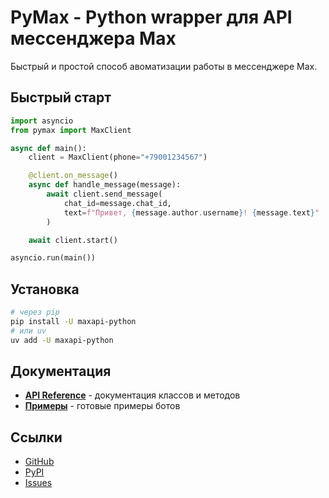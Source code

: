 # PyMax - Python wrapper для API мессенджера Max

Быстрый и простой способ авоматизации работы в мессенджере Max.

## Быстрый старт

```python
import asyncio
from pymax import MaxClient

async def main():
    client = MaxClient(phone="+79001234567")

    @client.on_message()
    async def handle_message(message):
        await client.send_message(
            chat_id=message.chat_id,
            text=f"Привет, {message.author.username}! {message.text}"
        )

    await client.start()

asyncio.run(main())
```

## Установка

```bash
# через pip
pip install -U maxapi-python
# или uv
uv add -U maxapi-python
```

## Документация

- **[API Reference](api.md)** - документация классов и методов
- **[Примеры](examples.md)** - готовые примеры ботов

## Ссылки

- [GitHub](https://github.com/noxzion/PyMax)
- [PyPI](https://pypi.org/project/pymax/)
- [Issues](https://github.com/noxzion/PyMax/issues)
